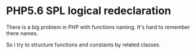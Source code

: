 # PHP5.6 SPL logical redeclaration

There is a big problem in PHP with functions naming.
It's hard to remember there names.

So i try to structure functions and constants by related classes.